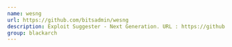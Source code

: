 ```yaml
---
name: wesng
url: https://github.com/bitsadmin/wesng
description: Exploit Suggester - Next Generation. URL : https://github.com/bitsadmin/wesng Groups : blackarch blackarch-exploitation blackarch-windows
group: blackarch
---
```

